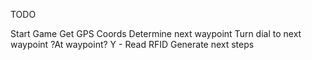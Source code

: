 TODO

Start Game
Get GPS Coords
Determine next waypoint
Turn dial to next waypoint
?At waypoint?
Y -
Read RFID
Generate next steps
